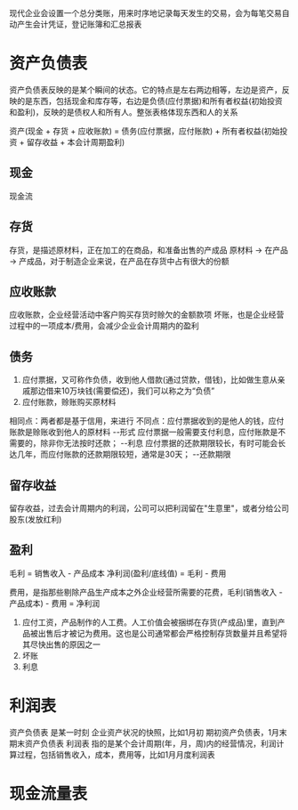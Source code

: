 现代企业会设置一个总分类账，用来时序地记录每天发生的交易，会为每笔交易自动产生会计凭证，登记账簿和汇总报表

# 资产负债表
资产负债表反映的是某个瞬间的状态。它的特点是左右两边相等，左边是资产，反映的是东西，包括现金和库存等，右边是负债(应付票据)和所有者权益(初始投资和盈利)，反映的是债权人和所有人。整张表格体现东西和人的关系

资产(现金 + 存货 + 应收账款) = 债务(应付票据，应付账款) + 所有者权益(初始投资 + 留存收益 + 本会计周期盈利)

## 现金
现金流

## 存货
存货，是描述原材料，正在加工的在商品，和准备出售的产成品
原材料 -> 在产品 -> 产成品，对于制造企业来说，在产品在存货中占有很大的份额

## 应收账款
应收账款，企业经营活动中客户购买存货时赊欠的金额款项
坏账，也是企业经营过程中的一项成本/费用，会减少企业会计周期内的盈利

## 债务
1. 应付票据，又可称作负债，收到他人借款(通过贷款，借钱)，比如做生意从亲戚那边借来10万块钱(需要偿还)，我们可以称之为“负债”
2. 应付账款，赊账购买原材料

相同点：两者都是基于信用，来进行
不同点：应付票据收到的是他人的钱，应付账款是赊账收到他人的原材料			 --形式
		应付票据一般需要支付利息，应付账款是不需要的，除非你无法按时还款；   --利息
		应付票据的还款期限较长，有时可能会长达几年，而应付账款的还款期限较短，通常是30天； --还款期限

## 留存收益
留存收益，过去会计周期内的利润，公司可以把利润留在"生意里"，或者分给公司股东(发放红利)


## 盈利
毛利           = 销售收入 - 产品成本 
净利润(盈利/底线值) = 毛利 - 费用 

费用，是指那些剔除产品生产成本之外企业经营所需要的花费，毛利(销售收入 - 产品成本) - 费用 = 净利润
1. 应付工资，产品制作的人工费。人工价值会被捆绑在存货(产成品)里，直到产品被出售后才被记为费用。这也是公司通常都会严格控制存货数量并且希望将其尽快出售的原因之一
2. 坏账
3. 利息


# 利润表
资产负债表 是某一时刻 企业资产状况的快照，比如1月初 期初资产负债表，1月末 期末资产负债表
利润表 指的是某个会计周期(年，月，周)内的经营情况，利润计算过程，包括销售收入，成本，费用等，比如1月月度利润表


# 现金流量表 
